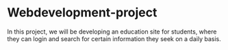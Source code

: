 # Webdevelopment-project

In this project, we will be developing an education site for students, where they can login and search for certain information they seek on a daily basis.